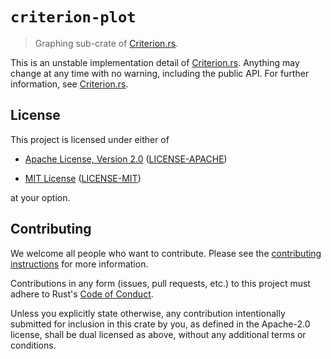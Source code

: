 # `criterion-plot`

> Graphing sub-crate of [Criterion.rs].

This is an unstable implementation detail of [Criterion.rs]. Anything may change
at any time with no warning, including the public API. For further information,
see [Criterion.rs].

## License

This project is licensed under either of

* [Apache License, Version 2.0](http://www.apache.org/licenses/LICENSE-2.0)
  ([LICENSE-APACHE](LICENSE-APACHE))

* [MIT License](http://opensource.org/licenses/MIT)
  ([LICENSE-MIT](LICENSE-MIT))

at your option.

## Contributing

We welcome all people who want to contribute.
Please see the [contributing instructions] for more information.

Contributions in any form (issues, pull requests, etc.) to this project
must adhere to Rust's [Code of Conduct].

Unless you explicitly state otherwise, any contribution intentionally submitted
for inclusion in this crate by you, as defined in the Apache-2.0 license, shall
be dual licensed as above, without any additional terms or conditions.

[Code of Conduct]: https://www.rust-lang.org/en-US/conduct.html
[Criterion.rs]: https://github.com/bheisler/criterion.rs
[contributing instructions]: CONTRIBUTING.md
